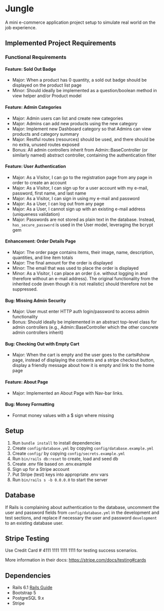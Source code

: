 # Jungle

A mini e-commerce application project setup to simulate real world on the job experience.  

## Implemented Project Requirements

### Functional Requirements

#### Feature: Sold Out Badge
- Major: When a product has 0 quantity, a sold out badge should be displayed on the product list page
- Minor: Should ideally be implemented as a question/boolean method in view helper and/or Product model

#### Feature: Admin Categories
- Major: Admin users can list and create new categories
- Major: Admins can add new products using the new category
- Major: Implement new Dashboard category so that Admins can view products and category summary
- Major: Restful routes (resources) should be used, and there should be no extra, unused routes exposed
- Bonus: All admin controllers inherit from Admin::BaseController (or similarly named) abstract controller, containing the authentication filter

#### Feature: User Authentication
- Major: As a Visitor, I can go to the registration page from any page in order to create an account
- Major: As a Visitor, I can sign up for a user account with my e-mail, password, first name, and last name
- Major: As a Visitor, I can sign in using my e-mail and password
- Major: As a User, I can log out from any page
- Major: As a User, I cannot sign up with an existing e-mail address (uniqueness validation)
- Major: Passwords are not stored as plain text in the database. Instead, `has_secure_password` is used in the User model, leveraging the bcrypt gem

#### Enhancement: Order Details Page
- Major: The order page contains items, their image, name, description, quantities, and line item totals
- Major: The final amount for the order is displayed
- Minor: The email that was used to place the order is displayed
- Minor: As a Visitor, I can place an order (i.e. without logging in and therefore without an e-mail address). The original functionality from the inherited code (even though it is not realistic) should therefore not be suppressed.

#### Bug: Missing Admin Security
- Major: User must enter HTTP auth login/password to access admin functionality
- Bonus: Should ideally be implemented in an abstract top-level class for admin controllers (e.g., Admin::BaseController which the other concrete admin controllers inherit)

#### Bug: Checking Out with Empty Cart
- Major: When the cart is empty and the user goes to the carts#show page, instead of displaying the contents and a stripe checkout button, display a friendly message about how it is empty and link to the home page

#### Feature: About Page
- Major: Implemented an About Page with Nav-bar links.

#### Bug: Money Formatting

- Format money values with a $ sign where missing


## Setup

1. Run `bundle install` to install dependencies
2. Create `config/database.yml` by copying `config/database.example.yml`
3. Create `config/` by copying `config/secrets.example.yml`
4. Run `bin/rails db:reset` to create, load and seed db
5. Create .env file based on .env.example
6. Sign up for a Stripe account
7. Put Stripe (test) keys into appropriate .env vars
8. Run `bin/rails s -b 0.0.0.0` to start the server

## Database

If Rails is complaining about authentication to the database, uncomment the user and password fields from `config/database.yml` in the development and test sections, and replace if necessary the user and password `development` to an existing database user.

## Stripe Testing

Use Credit Card # 4111 1111 1111 1111 for testing success scenarios.

More information in their docs: <https://stripe.com/docs/testing#cards>

## Dependencies

- Rails 6.1 [Rails Guide](http://guides.rubyonrails.org/v6.1/)
- Bootstrap 5
- PostgreSQL 9.x
- Stripe
